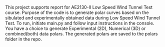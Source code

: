 This project supports report for AE2130-II Low Speed Wind Tunnel Test course. Purpose of the code is to generate polar curves based on the sibulated and experimentally obtained data during Low Speed Wind Tunnel Test. To run, initiate main.py and follow input instructions in the console. You have a choice to generate Experimental (2D), Numerical (3D) or combined(both) data polars. The generated polars are saved to the polars folder in the repo.
